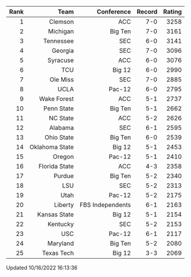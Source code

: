 | Rank  | Team                 | Conference           | Record   | Rating |
| ---:  | ---:                 | ---:                 | ---:     | ---:   |
| 1     | Clemson              | ACC                  | 7-0      | 3258   |
| 2     | Michigan             | Big Ten              | 7-0      | 3161   |
| 3     | Tennessee            | SEC                  | 6-0      | 3141   |
| 4     | Georgia              | SEC                  | 7-0      | 3096   |
| 5     | Syracuse             | ACC                  | 6-0      | 3076   |
| 6     | TCU                  | Big 12               | 6-0      | 2990   |
| 7     | Ole Miss             | SEC                  | 7-0      | 2885   |
| 8     | UCLA                 | Pac-12               | 6-0      | 2795   |
| 9     | Wake Forest          | ACC                  | 5-1      | 2737   |
| 10    | Penn State           | Big Ten              | 5-1      | 2662   |
| 11    | NC State             | ACC                  | 5-2      | 2626   |
| 12    | Alabama              | SEC                  | 6-1      | 2595   |
| 13    | Ohio State           | Big Ten              | 6-0      | 2539   |
| 14    | Oklahoma State       | Big 12               | 5-1      | 2453   |
| 15    | Oregon               | Pac-12               | 5-1      | 2410   |
| 16    | Florida State        | ACC                  | 4-3      | 2358   |
| 17    | Purdue               | Big Ten              | 5-2      | 2340   |
| 18    | LSU                  | SEC                  | 5-2      | 2313   |
| 19    | Utah                 | Pac-12               | 5-2      | 2175   |
| 20    | Liberty              | FBS Independents     | 6-1      | 2163   |
| 21    | Kansas State         | Big 12               | 5-1      | 2154   |
| 22    | Kentucky             | SEC                  | 5-2      | 2153   |
| 23    | USC                  | Pac-12               | 6-1      | 2117   |
| 24    | Maryland             | Big Ten              | 5-2      | 2080   |
| 25    | Texas Tech           | Big 12               | 3-3      | 2069   |

Updated 10/16/2022 16:13:36
